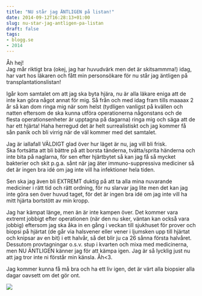 ```yaml
---
title: "NU står jag ÄNTLIGEN på listan!"
date: 2014-09-12T16:28:13+01:00
slug: nu-star-jag-antligen-pa-listan
draft: false
tags:
- blogg.se
- 2014
---
```

Åh hej!  
Jag mår riktigt bra (okej, jag har huvudvärk men det är skitsammma!) idag, har vart hos läkaren och fått min personsökare för nu står jag äntligen på transplantationslistan!

Igår kom samtalet om att jag ska byta hjära, nu är alla läkare eniga att de inte kan göra något annat för mig. Så från och med idag fram tills maaaax 2 år så kan dom ringa mig när som helst (tydligen vanligst på kvällen och natten eftersom de ska kunna utföra operationerna någonstans och de flesta operationsenheter är upptagna på dagarna) ringa mig och säga att de har ett hjärta! Haha herregud det är helt surrealistiskt och jag kommer få sån panik och bli virrig när de väl kommer med det samtalet.  
  
Jag är iallafall VÄLDIGT glad över hur läget är nu, jag vill bli frisk.  
Ska fortsätta att bli bättre på att borsta tänderna, tvätta/sprita händerna och inte bita på naglarna, för sen efter hjärtbytet så kan jag få så mycket bakterier och skit p.g.a. sånt när jag äter immuno-suppressiva mediciner så det är ingen bra idé om jag inte vill ha infektioner hela tiden.  
  
Sen ska jag även bli EXTREMT duktig på att ta alla mina nuvarande mediciner i rätt tid och rätt ordning, för nu slarvar jag lite men det kan jag inte göra sen över huvud taget, för det är ingen bra idé om jag inte vill ha mitt hjärta bortstött av min kropp.  
  
Jag har kämpat länge, men än är inte kampen över. Det kommer vara extremt jobbigt efter operationen (när den nu sker, väntan kan också vara jobbig) eftersom jag ska åka in en gång i veckan till sjukhuset för prover och biopsi på hjärtat (de går via halsvener eller vener i ljumsken upp till hjärtat och knipsar av en bit) i ett halvår, så det blir ju ca 26 sånna första halvåret. Dessutom provtagningar o.s.v. stup i kvarten och mixa med medicinerna, men NU ÄNTLIGEN känner jag för att kämpa igen. Jag är så lycklig just nu att jag tror inte ni förstår min känsla. Åh<3.  
  
Jag kommer kunna få må bra och ha ett liv igen, det är värt alla biopsier alla dagar oavsett om det gör ont.

![](/assets/images/blogg.se/mmmillz_52f51cc788e59d247f4d3365.jpg)